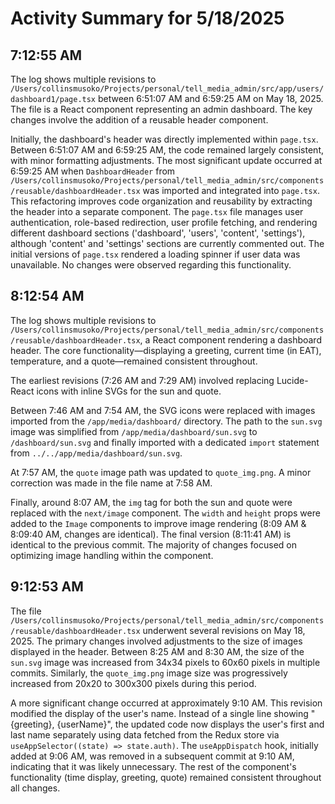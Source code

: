 # Activity Summary for 5/18/2025

## 7:12:55 AM
The log shows multiple revisions to `/Users/collinsmusoko/Projects/personal/tell_media_admin/src/app/users/dashboard1/page.tsx` between 6:51:07 AM and 6:59:25 AM on May 18, 2025.  The file is a React component representing an admin dashboard.  The key changes involve the addition of a reusable header component.

Initially, the dashboard's header was directly implemented within `page.tsx`.  Between 6:51:07 AM and 6:59:25 AM,  the code remained largely consistent, with minor formatting adjustments.  The most significant update occurred at 6:59:25 AM when  `DashboardHeader` from  `/Users/collinsmusoko/Projects/personal/tell_media_admin/src/components/reusable/dashboardHeader.tsx` was imported and integrated into `page.tsx`. This refactoring improves code organization and reusability by extracting the header into a separate component.  The  `page.tsx` file manages user authentication, role-based redirection, user profile fetching, and rendering different dashboard sections ('dashboard', 'users', 'content', 'settings'), although 'content' and 'settings' sections are currently commented out.  The initial versions of `page.tsx`  rendered a loading spinner if user data was unavailable.  No changes were observed regarding this functionality.


## 8:12:54 AM
The log shows multiple revisions to `/Users/collinsmusoko/Projects/personal/tell_media_admin/src/components/reusable/dashboardHeader.tsx`, a React component rendering a dashboard header.  The core functionality—displaying a greeting, current time (in EAT), temperature, and a quote—remained consistent throughout.

The earliest revisions (7:26 AM and 7:29 AM) involved replacing Lucide-React icons with inline SVGs for the sun and quote.

Between 7:46 AM and 7:54 AM, the SVG icons were replaced with images imported from the `/app/media/dashboard/` directory.  The path to the `sun.svg` image was simplified from `/app/media/dashboard/sun.svg` to `/dashboard/sun.svg` and finally imported with a dedicated `import` statement from  `../../app/media/dashboard/sun.svg`.

At 7:57 AM, the `quote` image path was updated to `quote_img.png`. A minor correction was made in the file name at 7:58 AM.

Finally, around 8:07 AM, the `img` tag for both the sun and quote were replaced with the `next/image` component.  The `width` and `height` props were added to the `Image` components to improve image rendering (8:09 AM & 8:09:40 AM, changes are identical). The final version (8:11:41 AM) is identical to the previous commit.  The majority of changes focused on optimizing image handling within the component.


## 9:12:53 AM
The file `/Users/collinsmusoko/Projects/personal/tell_media_admin/src/components/reusable/dashboardHeader.tsx` underwent several revisions on May 18, 2025.  The primary changes involved adjustments to the size of images displayed in the header.  Between 8:25 AM and 8:30 AM, the size of the `sun.svg` image was increased from 34x34 pixels to 60x60 pixels in multiple commits. Similarly, the `quote_img.png` image size was progressively increased from 20x20 to 300x300 pixels during this period.

A more significant change occurred at approximately 9:10 AM.  This revision modified the display of the user's name. Instead of a single line showing  "{greeting}, {userName}", the updated code now displays the user's first and last name separately using data fetched from the Redux store via `useAppSelector((state) => state.auth)`.  The `useAppDispatch` hook, initially added at 9:06 AM, was removed in a subsequent commit at 9:10 AM, indicating that it was likely unnecessary.  The rest of the component's functionality (time display, greeting, quote) remained consistent throughout all changes.
